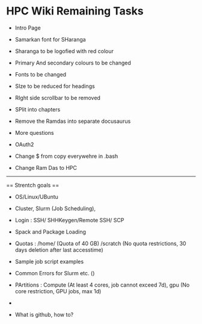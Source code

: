 HPC Wiki Remaining Tasks 
==================

- Intro Page
- Samarkan font for SHaranga
- Sharanga to be logofied with red colour
- Primary And secondary colours to be changed
- Fonts to be changed
- SIze to be reduced for headings
- RIght side scrollbar to be removed
- SPlit into chapters
- Remove the Ramdas into separate docusaurus

- More questions
- OAuth2
- Change $ from copy everywehre in .bash
- Change Ram Das to HPC

-------------------------------------

== Strentch goals ==


- OS/Linux/UBuntu
- Cluster, Slurm (Job Scheduling), 
- Login : SSH/ SHHKeygen/Remote SSH/ SCP
- Spack and Package Loading
- Quotas : /home/ (Quota of 40 GB) /scratch (No quota restrictions, 30 days deletion after last accesstime)
- Sample job script examples
- Common Errors for Slurm etc. ()
- PArtitions : Compute (At least 4 cores, job cannot exceed 7d), gpu (No core restriction, GPU jobs, max 1d)
-

- What is github, how to?
